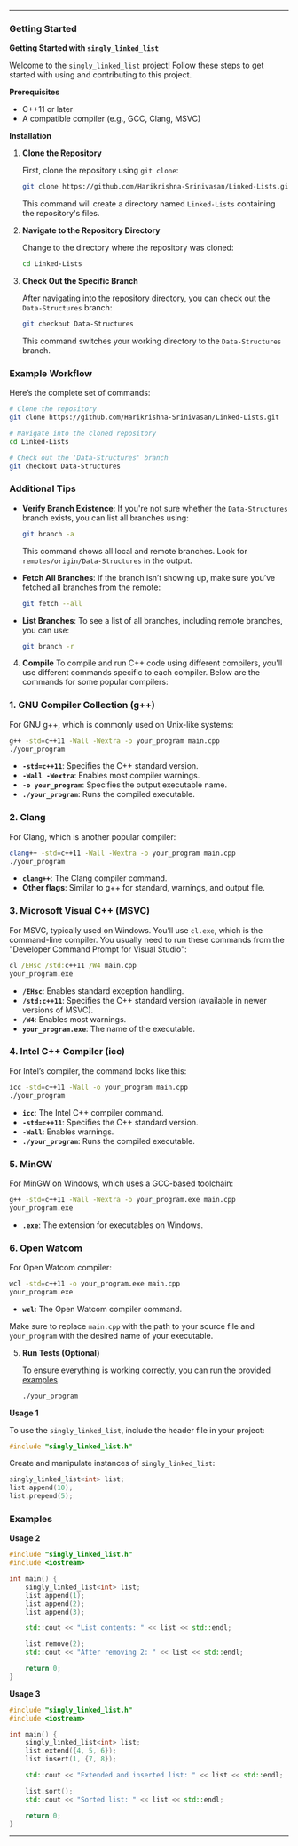 
---
### Getting Started

**Getting Started with `singly_linked_list`**

Welcome to the `singly_linked_list` project! Follow these steps to get started with using and contributing to this project.

**Prerequisites**

- C++11 or later
- A compatible compiler (e.g., GCC, Clang, MSVC)

**Installation**

1. **Clone the Repository**

   First, clone the repository using `git clone`:

   ```bash
   git clone https://github.com/Harikrishna-Srinivasan/Linked-Lists.git
   ```

   This command will create a directory named `Linked-Lists` containing the repository's files.

2. **Navigate to the Repository Directory**

   Change to the directory where the repository was cloned:

   ```bash
   cd Linked-Lists
   ```

3. **Check Out the Specific Branch**

   After navigating into the repository directory, you can check out the `Data-Structures` branch:

   ```bash
   git checkout Data-Structures
   ```

   This command switches your working directory to the `Data-Structures` branch.

### Example Workflow

Here’s the complete set of commands:

```bash
# Clone the repository
git clone https://github.com/Harikrishna-Srinivasan/Linked-Lists.git

# Navigate into the cloned repository
cd Linked-Lists

# Check out the 'Data-Structures' branch
git checkout Data-Structures
```

### Additional Tips

- **Verify Branch Existence**: If you're not sure whether the `Data-Structures` branch exists, you can list all branches using:
  
  ```bash
  git branch -a
  ```
  
  This command shows all local and remote branches. Look for `remotes/origin/Data-Structures` in the output.

- **Fetch All Branches**: If the branch isn’t showing up, make sure you’ve fetched all branches from the remote:

  ```bash
  git fetch --all
  ```

- **List Branches**: To see a list of all branches, including remote branches, you can use:

  ```bash
  git branch -r
  ```
  
4. **Compile**
To compile and run C++ code using different compilers, you'll use different commands specific to each compiler. Below are the commands for some popular compilers:

### **1. GNU Compiler Collection (g++)**

For GNU g++, which is commonly used on Unix-like systems:

```bash
g++ -std=c++11 -Wall -Wextra -o your_program main.cpp
./your_program
```

- **`-std=c++11`**: Specifies the C++ standard version.
- **`-Wall -Wextra`**: Enables most compiler warnings.
- **`-o your_program`**: Specifies the output executable name.
- **`./your_program`**: Runs the compiled executable.

### **2. Clang**

For Clang, which is another popular compiler:

```bash
clang++ -std=c++11 -Wall -Wextra -o your_program main.cpp
./your_program
```

- **`clang++`**: The Clang compiler command.
- **Other flags**: Similar to g++ for standard, warnings, and output file.

### **3. Microsoft Visual C++ (MSVC)**

For MSVC, typically used on Windows. You’ll use `cl.exe`, which is the command-line compiler. You usually need to run these commands from the "Developer Command Prompt for Visual Studio":

```cmd
cl /EHsc /std:c++11 /W4 main.cpp
your_program.exe
```

- **`/EHsc`**: Enables standard exception handling.
- **`/std:c++11`**: Specifies the C++ standard version (available in newer versions of MSVC).
- **`/W4`**: Enables most warnings.
- **`your_program.exe`**: The name of the executable.

### **4. Intel C++ Compiler (icc)**

For Intel’s compiler, the command looks like this:

```bash
icc -std=c++11 -Wall -o your_program main.cpp
./your_program
```

- **`icc`**: The Intel C++ compiler command.
- **`-std=c++11`**: Specifies the C++ standard version.
- **`-Wall`**: Enables warnings.
- **`./your_program`**: Runs the compiled executable.

### **5. MinGW**

For MinGW on Windows, which uses a GCC-based toolchain:

```bash
g++ -std=c++11 -Wall -Wextra -o your_program.exe main.cpp
your_program.exe
```

- **`.exe`**: The extension for executables on Windows.

### **6. Open Watcom**

For Open Watcom compiler:

```bash
wcl -std=c++11 -o your_program.exe main.cpp
your_program.exe
```

- **`wcl`**: The Open Watcom compiler command.

Make sure to replace `main.cpp` with the path to your source file and `your_program` with the desired name of your executable.

5. **Run Tests (Optional)**

   To ensure everything is working correctly, you can run the provided [examples](#Examples). 

   ```bash
   ./your_program
   ```

**Usage 1**

To use the `singly_linked_list`, include the header file in your project:

```cpp
#include "singly_linked_list.h"
```

Create and manipulate instances of `singly_linked_list`:

```cpp
singly_linked_list<int> list;
list.append(10);
list.prepend(5);
```

### Examples

**Usage 2**

```cpp
#include "singly_linked_list.h"
#include <iostream>

int main() {
    singly_linked_list<int> list;
    list.append(1);
    list.append(2);
    list.append(3);

    std::cout << "List contents: " << list << std::endl;

    list.remove(2);
    std::cout << "After removing 2: " << list << std::endl;

    return 0;
}
```

**Usage 3**

```cpp
#include "singly_linked_list.h"
#include <iostream>

int main() {
    singly_linked_list<int> list;
    list.extend({4, 5, 6});
    list.insert(1, {7, 8});

    std::cout << "Extended and inserted list: " << list << std::endl;

    list.sort();
    std::cout << "Sorted list: " << list << std::endl;

    return 0;
}
```
---
